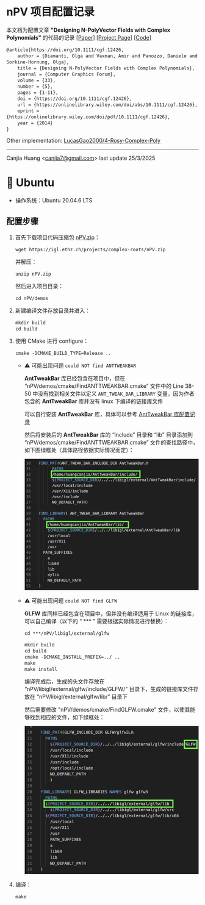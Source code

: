 # nPV 项目配置记录

本文档为配置文章 **"Designing N-PolyVector Fields with Complex Polynomials"** 的代码的记录 [[Paper]](https://onlinelibrary.wiley.com/doi/abs/10.1111/cgf.12426) [[Project Page]](https://igl.ethz.ch/projects/complex-roots/) [[Code]](https://igl.ethz.ch/projects/complex-roots/nPV.zip)

```
@article{https://doi.org/10.1111/cgf.12426,
    author = {Diamanti, Olga and Vaxman, Amir and Panozzo, Daniele and Sorkine-Hornung, Olga},
    title = {Designing N-PolyVector Fields with Complex Polynomials},
    journal = {Computer Graphics Forum},
    volume = {33},
    number = {5},
    pages = {1-11},
    doi = {https://doi.org/10.1111/cgf.12426},
    url = {https://onlinelibrary.wiley.com/doi/abs/10.1111/cgf.12426},
    eprint = {https://onlinelibrary.wiley.com/doi/pdf/10.1111/cgf.12426},
    year = {2014}
}
```

Other implementation: [LucasGao2000/4-Rosy-Complex-Poly](https://github.com/LucasGao2000/4-Rosy-Complex-Poly)

---

Canjia Huang <<canjia7@gmail.com>> last update 25/3/2025

# :penguin: Ubuntu

- 操作系统：Ubuntu 20.04.6 LTS

## 配置步骤

1. 首先下载项目代码压缩包 [nPV.zip](https://igl.ethz.ch/projects/complex-roots/nPV.zip)：

    ```
    wget https://igl.ethz.ch/projects/complex-roots/nPV.zip
    ```

    并解压：

    ```
    unzip nPV.zip
    ```

    然后进入项目目录：

    ```
    cd nPV/demos
    ```

2. 新建编译文件存放目录并进入：

    ```
    mkdir build
    cd build
    ```

3. 使用 CMake 进行 configure：

    ```
    cmake -DCMAKE_BUILD_TYPE=Release ..
    ```

    - :warning: 可能出现问题 `could NOT find ANTTWEAKBAR`

        **AntTweakBar** 库已经包含在项目中，但在 “nPV/demos/cmake/FindANTTWEAKBAR.cmake” 文件中的 Line 38-50 中没有找到相关文件以定义 `ANT_TWEAK_BAR_LIBRARY` 变量，因为作者包含的 **AntTweakBar** 库并没有 linux 下编译的链接库文件

        可以自行安装 **AntTweakBar** 库，具体可以参考 [AntTweakBar 库配置记录](../AntTweakBar/)

        然后将安装后的 **AntTweakBar** 库的 “include” 目录和 “lib” 目录添加到 “nPV/demos/cmake/FindANTTWEAKBAR.cmake” 文件的查找路径中，如下图绿框处（具体路径依据实际情况而定）：

        ![image](.pic/image.png)

    - :warning: 可能出现问题 `could NOT find GLFW`

        **GLFW** 库同样已经包含在项目中，但并没有编译适用于 Linux 的链接库，可以自己编译（以下的 “ *** ” 需要根据实际情况进行替换）：

        ```
        cd ***/nPV/libigl/external/glfw
        ```

        ```
        mkdir build
        cd build
        cmake -DCMAKE_INSTALL_PREFIX=../ ..
        make
        make install
        ```

        编译完成后，生成的头文件存放在 “nPV/libigl/external/glfw/include/GLFW/” 目录下，生成的链接库文件存放在 “nPV/libigl/external/glfw/lib/” 目录下

        然后需要修改 "nPV/demos/cmake/FindGLFW.cmake" 文件，以使其能够找到相应的文件，如下绿框处：

        ![image](.pic/image2.png)

4. 编译：

    ```
    make
    ```